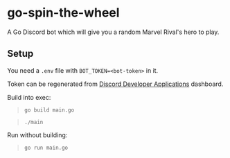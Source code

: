 # go-spin-the-wheel

A Go Discord bot which will give you a random Marvel Rival's hero to play.

## Setup

You need a `.env` file with `BOT_TOKEN=<bot-token>` in it.

Token can be regenerated from [Discord Developer Applications](https://discord.com/developers/applications) dashboard.

Build into exec:

> `go build main.go`

> `./main`

Run without building:

> `go run main.go`
